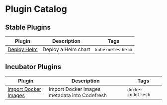 # Plugin Catalog

## Stable Plugins

| Plugin                               | Description         | Tags                |
| ------------------------------------ | ------------------- | ------------------- |
| [Deploy Helm](stable/helm/README.md) | Deploy a Helm chart | `kubernetes` `helm` |

## Incubator Plugins

| Plugin                                                           | Description                                  | Tags                 |
| ---------------------------------------------------------------- | -------------------------------------------- | -------------------- |
| [Import Docker Images](incubator/import-docker-images/README.md) | Import Docker images metadata into Codefresh | `docker` `codefresh` |
